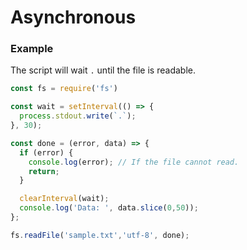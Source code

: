 # Asynchronous
### Example
The script will wait `.` until the file is readable.
```javascript
const fs = require('fs')

const wait = setInterval(() => {
  process.stdout.write(`.`);
}, 30);

const done = (error, data) => {
  if (error) {
    console.log(error); // If the file cannot read.
    return;
  }

  clearInterval(wait);
  console.log('Data: ', data.slice(0,50));
};

fs.readFile('sample.txt','utf-8', done);
```
